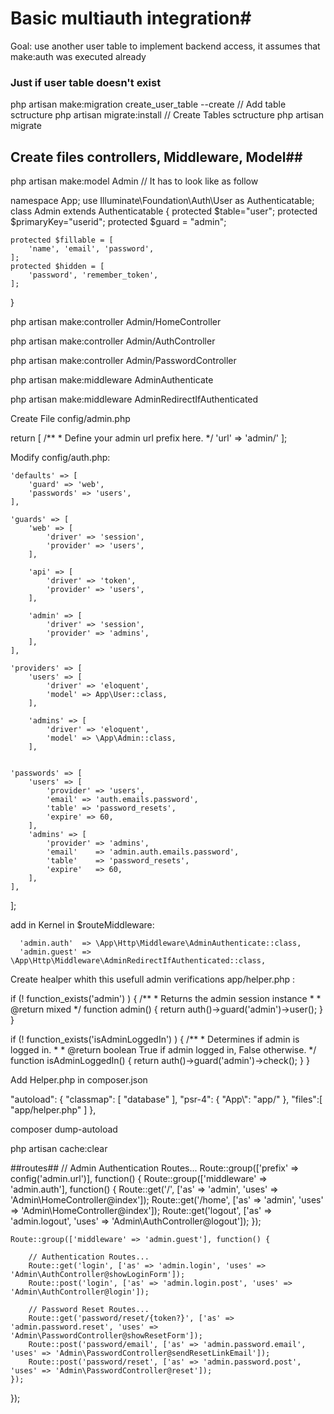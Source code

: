 # Basic multiauth integration#
Goal: use another user table to implement backend access, it assumes that make:auth was executed already

### Just if user table doesn't exist ###
php artisan make:migration create_user_table --create
// Add table sctructure
php artisan migrate:install
// Create Tables sctructure
php artisan migrate

## Create files controllers, Middleware, Model##

php artisan make:model Admin
// It has to look like as follow

namespace App;
use Illuminate\Foundation\Auth\User as Authenticatable;
class Admin extends Authenticatable
{
    protected $table="user";
    protected $primaryKey="userid";
    protected $guard = "admin";

    protected $fillable = [
        'name', 'email', 'password',
    ];
    protected $hidden = [
        'password', 'remember_token',
    ];

}

php artisan make:controller Admin/HomeController

php artisan make:controller Admin/AuthController

php artisan make:controller Admin/PasswordController

php artisan make:middleware AdminAuthenticate

php artisan make:middleware AdminRedirectIfAuthenticated

Create File config/admin.php

return [
	/**
	 * Define your admin url prefix here.
	 */
	'url' => 'admin/'
];

Modify config/auth.php:

    'defaults' => [
        'guard' => 'web',
        'passwords' => 'users',
    ],

    'guards' => [
        'web' => [
            'driver' => 'session',
            'provider' => 'users',
        ],

        'api' => [
            'driver' => 'token',
            'provider' => 'users',
        ],

        'admin' => [
            'driver' => 'session',
            'provider' => 'admins',
        ],
    ],

    'providers' => [
        'users' => [
            'driver' => 'eloquent',
            'model' => App\User::class,
        ],

        'admins' => [
            'driver' => 'eloquent',
            'model' => \App\Admin::class,
        ],


    'passwords' => [
        'users' => [
            'provider' => 'users',
            'email' => 'auth.emails.password',
            'table' => 'password_resets',
            'expire' => 60,
        ],
        'admins' => [
            'provider' => 'admins',
            'email'    => 'admin.auth.emails.password',
            'table'    => 'password_resets',
            'expire'   => 60,
        ],
    ],

];



add in Kernel in $routeMiddleware:

      'admin.auth'  => \App\Http\Middleware\AdminAuthenticate::class,
      'admin.guest' => \App\Http\Middleware\AdminRedirectIfAuthenticated::class,


Create healper whith this usefull admin verifications app/helper.php :

if (! function_exists('admin') )
{
	/**
	 * Returns the admin session instance
	 *
	 * @return  mixed
	 */
	function admin()
	{
		return auth()->guard('admin')->user();
	}
}

if (! function_exists('isAdminLoggedIn') )
{
	/**
	 * Determines if admin is logged in.
	 *
	 * @return boolean  True if admin logged in, False otherwise.
	 */
	function isAdminLoggedIn()
	{
		return auth()->guard('admin')->check();
	}
}


Add Helper.php in composer.json

"autoload": {
     "classmap": [
         "database"
     ],
     "psr-4": {
         "App\\": "app/"
     },
   "files":[
     "app/helper.php"
   ]
 },



composer dump-autoload

php artisan cache:clear


##routes##
// Admin Authentication Routes...
Route::group(['prefix' => config('admin.url')], function() {
    Route::group(['middleware' => 'admin.auth'], function() {
        Route::get('/', ['as' => 'admin', 'uses' => 'Admin\HomeController@index']);
        Route::get('/home', ['as' => 'admin', 'uses' => 'Admin\HomeController@index']);
        Route::get('logout', ['as' => 'admin.logout', 'uses' => 'Admin\AuthController@logout']);
    });

    Route::group(['middleware' => 'admin.guest'], function() {

        // Authentication Routes...
        Route::get('login', ['as' => 'admin.login', 'uses' => 'Admin\AuthController@showLoginForm']);
        Route::post('login', ['as' => 'admin.login.post', 'uses' => 'Admin\AuthController@login']);

        // Password Reset Routes...
        Route::get('password/reset/{token?}', ['as' => 'admin.password.reset', 'uses' => 'Admin\PasswordController@showResetForm']);
        Route::post('password/email', ['as' => 'admin.password.email', 'uses' => 'Admin\PasswordController@sendResetLinkEmail']);
        Route::post('password/reset', ['as' => 'admin.password.post', 'uses' => 'Admin\PasswordController@reset']);
    });
});
